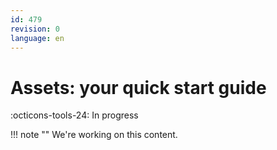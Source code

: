 ```yaml
---
id: 479
revision: 0
language: en
---
```


# Assets: your quick start guide

:octicons-tools-24: In progress

!!! note ""
We're working on this content.
